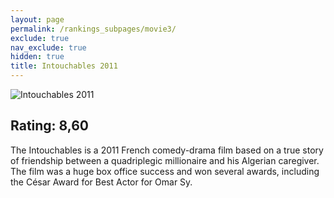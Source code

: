 ```yaml
---
layout: page
permalink: /rankings_subpages/movie3/
exclude: true
nav_exclude: true
hidden: true
title: Intouchables 2011
---
```


![Intouchables 2011](https://fwcdn.pl/fpo/33/90/583390/7441162_1.7.webp)
    
## Rating: 8,60


The Intouchables is a 2011 French comedy-drama film based on a true story of friendship between a quadriplegic millionaire and his Algerian caregiver. The film was a huge box office success and won several awards, including the César Award for Best Actor for Omar Sy.